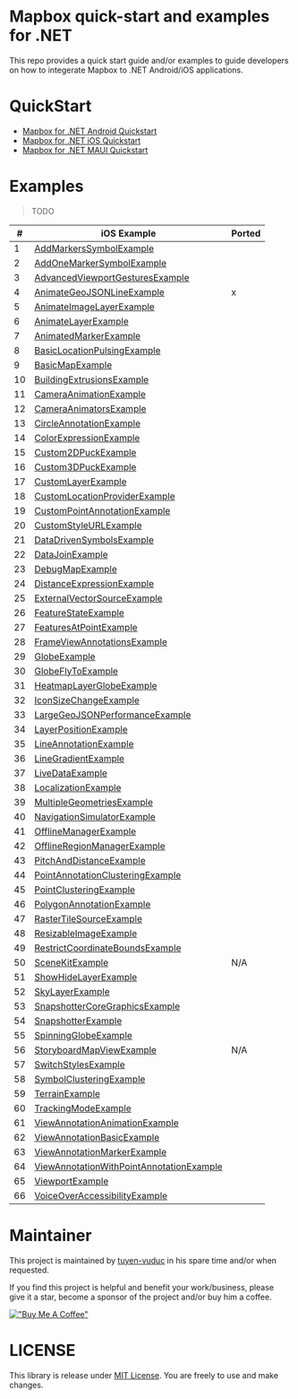 # Mapbox quick-start and examples for .NET

This repo provides a quick start guide and/or examples to guide developers on how to integerate Mapbox to .NET Android/iOS applications.

# QuickStart

- [Mapbox for .NET Android Quickstart](./src/quickstart/DotnetAndroid.MapboxQs)
- [Mapbox for .NET iOS Quickstart](./src/quickstart/DotnetIOS.MapboxQs)
- [Mapbox for .NET MAUI Quickstart](./src/quickstart/DotnetMaui.MapboxQs)

# Examples

> TODO

| # | iOS Example | Ported |
| - | - | - |
| 1 | [AddMarkersSymbolExample](./mapboxqs/AddMarkersSymbolExample.m) |   |
| 2 | [AddOneMarkerSymbolExample](./mapboxqs/AddOneMarkerSymbolExample.m) |   |
| 3 | [AdvancedViewportGesturesExample](./mapboxqs/AdvancedViewportGesturesExample.m) |  |
| 4 | [AnimateGeoJSONLineExample](./mapboxqs/AnimateGeoJSONLineExample.m) | x |
| 5 | [AnimateImageLayerExample](./mapboxqs/AnimateImageLayerExample.m) |  |
| 6 | [AnimateLayerExample](./mapboxqs/AnimateLayerExample.m) |  |
| 7 | [AnimatedMarkerExample](./mapboxqs/AnimatedMarkerExample.m) |   |
| 8 | [BasicLocationPulsingExample](./mapboxqs/BasicLocationPulsingExample.m) |  |
| 9 | [BasicMapExample](./mapboxqs/BasicMapExample.m) |   |
| 10 | [BuildingExtrusionsExample](./mapboxqs/BuildingExtrusionsExample.m) |   |
| 11 | [CameraAnimationExample](./mapboxqs/CameraAnimationExample.m) |  |
| 12 | [CameraAnimatorsExample](./mapboxqs/CameraAnimatorsExample.m) |  |
| 13 | [CircleAnnotationExample](./mapboxqs/CircleAnnotationExample.m) |   |
| 14 | [ColorExpressionExample](./mapboxqs/ColorExpressionExample.m) |  |
| 15 | [Custom2DPuckExample](./mapboxqs/Custom2DPuckExample.m) |  |
| 16 | [Custom3DPuckExample](./mapboxqs/Custom3DPuckExample.m) |  |
| 17 | [CustomLayerExample](./mapboxqs/CustomLayerExample.m) |  |
| 18 | [CustomLocationProviderExample](./mapboxqs/CustomLocationProviderExample.m) |  |
| 19 | [CustomPointAnnotationExample](./mapboxqs/CustomPointAnnotationExample.m) |   |
| 20 | [CustomStyleURLExample](./mapboxqs/CustomStyleURLExample.m) |   |
| 21 | [DataDrivenSymbolsExample](./mapboxqs/DataDrivenSymbolsExample.m) |  |
| 22 | [DataJoinExample](./mapboxqs/DataJoinExample.m) |  |
| 23 | [DebugMapExample](./mapboxqs/DebugMapExample.m) |   |
| 24 | [DistanceExpressionExample](./mapboxqs/DistanceExpressionExample.m) |  |
| 25 | [ExternalVectorSourceExample](./mapboxqs/ExternalVectorSourceExample.m) |  |
| 26 | [FeatureStateExample](./mapboxqs/FeatureStateExample.m) |  |
| 27 | [FeaturesAtPointExample](./mapboxqs/FeaturesAtPointExample.m) |  |
| 28 | [FrameViewAnnotationsExample](./mapboxqs/FrameViewAnnotationsExample.m) |  |
| 29 | [GlobeExample](./mapboxqs/GlobeExample.m) |  |
| 30 | [GlobeFlyToExample](./mapboxqs/GlobeFlyToExample.m) |  |
| 31 | [HeatmapLayerGlobeExample](./mapboxqs/HeatmapLayerGlobeExample.m) |  |
| 32 | [IconSizeChangeExample](./mapboxqs/IconSizeChangeExample.m) |   |
| 33 | [LargeGeoJSONPerformanceExample](./mapboxqs/LargeGeoJSONPerformanceExample.m) |  |
| 34 | [LayerPositionExample](./mapboxqs/LayerPositionExample.m) |  |
| 35 | [LineAnnotationExample](./mapboxqs/LineAnnotationExample.m) |   |
| 36 | [LineGradientExample](./mapboxqs/LineGradientExample.m) |  |
| 37 | [LiveDataExample](./mapboxqs/LiveDataExample.m) |  |
| 38 | [LocalizationExample](./mapboxqs/LocalizationExample.m) |  |
| 39 | [MultipleGeometriesExample](./mapboxqs/MultipleGeometriesExample.m) |   |
| 40 | [NavigationSimulatorExample](./mapboxqs/NavigationSimulatorExample.m) |  |
| 41 | [OfflineManagerExample](./mapboxqs/OfflineManagerExample.m) |   |
| 42 | [OfflineRegionManagerExample](./mapboxqs/OfflineRegionManagerExample.m) |  |
| 43 | [PitchAndDistanceExample](./mapboxqs/PitchAndDistanceExample.m) |  |
| 44 | [PointAnnotationClusteringExample](./mapboxqs/PointAnnotationClusteringExample.m) |   |
| 45 | [PointClusteringExample](./mapboxqs/PointClusteringExample.m) |  |
| 46 | [PolygonAnnotationExample](./mapboxqs/PolygonAnnotationExample.m) |   |
| 47 | [RasterTileSourceExample](./mapboxqs/RasterTileSourceExample.m) |  |
| 48 | [ResizableImageExample](./mapboxqs/ResizableImageExample.m) |  |
| 49 | [RestrictCoordinateBoundsExample](./mapboxqs/RestrictCoordinateBoundsExample.m) |  |
| 50 | [SceneKitExample](./mapboxqs/SceneKitExample.m) | N/A |
| 51 | [ShowHideLayerExample](./mapboxqs/ShowHideLayerExample.m) |  |
| 52 | [SkyLayerExample](./mapboxqs/SkyLayerExample.m) |   |
| 53 | [SnapshotterCoreGraphicsExample](./mapboxqs/SnapshotterCoreGraphicsExample.m) |  |
| 54 | [SnapshotterExample](./mapboxqs/SnapshotterExample.m) |  |
| 55 | [SpinningGlobeExample](./mapboxqs/SpinningGlobeExample.m) |  |
| 56 | [StoryboardMapViewExample](./mapboxqs/StoryboardMapViewExample.m) | N/A |
| 57 | [SwitchStylesExample](./mapboxqs/SwitchStylesExample.m) |  |
| 58 | [SymbolClusteringExample](./mapboxqs/SymbolClusteringExample.m) |   |
| 59 | [TerrainExample](./mapboxqs/TerrainExample.m) |   |
| 60 | [TrackingModeExample](./mapboxqs/TrackingModeExample.m) |  |
| 61 | [ViewAnnotationAnimationExample](./mapboxqs/ViewAnnotationAnimationExample.m) |  |
| 62 | [ViewAnnotationBasicExample](./mapboxqs/ViewAnnotationBasicExample.m) |  |
| 63 | [ViewAnnotationMarkerExample](./mapboxqs/ViewAnnotationMarkerExample.m) |  |
| 64 | [ViewAnnotationWithPointAnnotationExample](./mapboxqs/ViewAnnotationWithPointAnnotationExample.m) |  |
| 65 | [ViewportExample](./mapboxqs/ViewportExample.m) |  |
| 66 | [VoiceOverAccessibilityExample](./mapboxqs/VoiceOverAccessibilityExample.m) |  |

# Maintainer
This project is maintained by [tuyen-vuduc](https://github.com/tuyen-vuduc) in his spare time and/or when requested.<br>

If you find this project is helpful and benefit your work/business, please give it a star, become a sponsor of the project and/or buy him a coffee.

[!["Buy Me A Coffee"](https://www.buymeacoffee.com/assets/img/custom_images/orange_img.png)](https://www.buymeacoffee.com/tuyen.vuduc)

# LICENSE
This library is release under [MIT License](LICENSE). You are freely to use and make changes. 